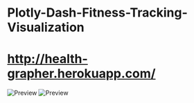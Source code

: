 # Plotly-Dash-Fitness-Tracking-Visualization
# http://health-grapher.herokuapp.com/

<img src="https://i.imgur.com/Pie59UR.png" alt="Preview"/>
<img src="https://i.imgur.com/Ad12Tw7.png" alt="Preview"/>
